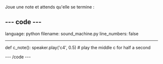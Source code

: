 Joue une note et attends qu'elle se termine :

--- code ---
---
language: python filename: sound_machine.py line_numbers: false

---
def c_note(): speaker.play('c4', 0.5) # play the middle c for half a second

--- /code ---
